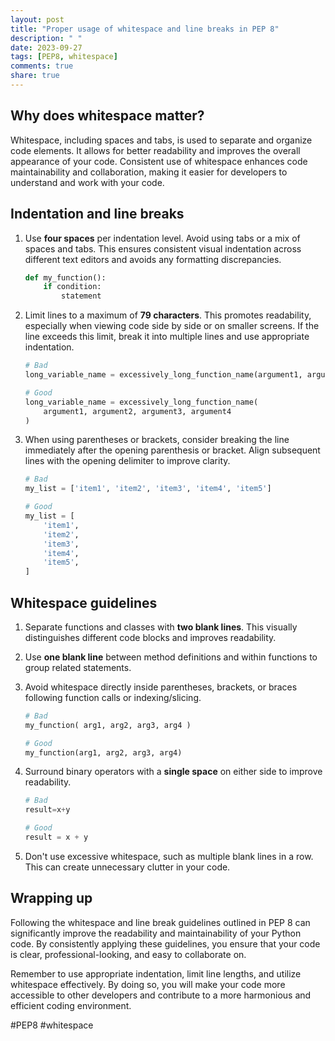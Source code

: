 ```yaml
---
layout: post
title: "Proper usage of whitespace and line breaks in PEP 8"
description: " "
date: 2023-09-27
tags: [PEP8, whitespace]
comments: true
share: true
---
```


## Why does whitespace matter?

Whitespace, including spaces and tabs, is used to separate and organize code elements. It allows for better readability and improves the overall appearance of your code. Consistent use of whitespace enhances code maintainability and collaboration, making it easier for developers to understand and work with your code.

## Indentation and line breaks

1. Use **four spaces** per indentation level. Avoid using tabs or a mix of spaces and tabs. This ensures consistent visual indentation across different text editors and avoids any formatting discrepancies.

    ```python
    def my_function():
        if condition:
            statement
    ```

2. Limit lines to a maximum of **79 characters**. This promotes readability, especially when viewing code side by side or on smaller screens. If the line exceeds this limit, break it into multiple lines and use appropriate indentation.

    ```python
    # Bad
    long_variable_name = excessively_long_function_name(argument1, argument2, argument3, argument4)

    # Good
    long_variable_name = excessively_long_function_name(
        argument1, argument2, argument3, argument4
    )
    ```

3. When using parentheses or brackets, consider breaking the line immediately after the opening parenthesis or bracket. Align subsequent lines with the opening delimiter to improve clarity.

    ```python
    # Bad
    my_list = ['item1', 'item2', 'item3', 'item4', 'item5']

    # Good
    my_list = [
        'item1',
        'item2',
        'item3',
        'item4',
        'item5',
    ]
    ```

## Whitespace guidelines

1. Separate functions and classes with **two blank lines**. This visually distinguishes different code blocks and improves readability.

2. Use **one blank line** between method definitions and within functions to group related statements.

3. Avoid whitespace directly inside parentheses, brackets, or braces following function calls or indexing/slicing.

    ```python
    # Bad
    my_function( arg1, arg2, arg3, arg4 )

    # Good
    my_function(arg1, arg2, arg3, arg4)
    ```

4. Surround binary operators with a **single space** on either side to improve readability.

    ```python
    # Bad
    result=x+y

    # Good
    result = x + y
    ```

5. Don't use excessive whitespace, such as multiple blank lines in a row. This can create unnecessary clutter in your code.

## Wrapping up

Following the whitespace and line break guidelines outlined in PEP 8 can significantly improve the readability and maintainability of your Python code. By consistently applying these guidelines, you ensure that your code is clear, professional-looking, and easy to collaborate on.

Remember to use appropriate indentation, limit line lengths, and utilize whitespace effectively. By doing so, you will make your code more accessible to other developers and contribute to a more harmonious and efficient coding environment.

#PEP8 #whitespace